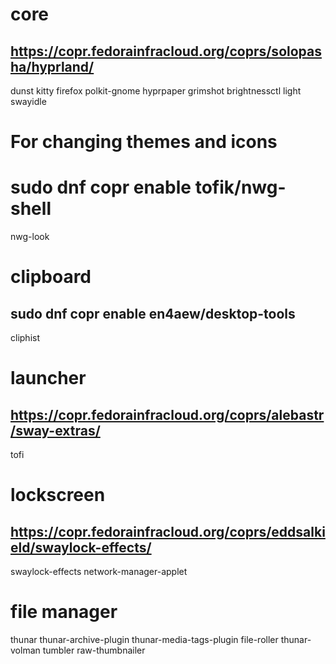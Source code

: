 # core
## https://copr.fedorainfracloud.org/coprs/solopasha/hyprland/
dunst
kitty
firefox
polkit-gnome
hyprpaper
grimshot
brightnessctl
light
swayidle

# For changing themes and icons
# sudo dnf copr enable tofik/nwg-shell
nwg-look

# clipboard
## sudo dnf copr enable en4aew/desktop-tools 
cliphist

# launcher
## https://copr.fedorainfracloud.org/coprs/alebastr/sway-extras/
tofi

# lockscreen
## https://copr.fedorainfracloud.org/coprs/eddsalkield/swaylock-effects/
swaylock-effects
network-manager-applet

# file manager
thunar
thunar-archive-plugin 
thunar-media-tags-plugin 
file-roller
thunar-volman 
tumbler 
raw-thumbnailer 
